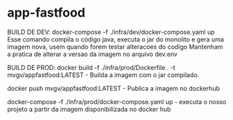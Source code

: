 # app-fastfood
BUILD DE DEV: 
docker-compose -f ./infra/dev/docker-compose.yaml up 
Esse comando compila o código java, executa o jar do monolito e gera uma imagem nova, usem quando forem testar alteracoes do codigo
Mantenham a pratica de alterar a versao da imagem no arquivo dev.env

BUILD DE PROD:
docker build -f ./infra/prod/Dockerfile . -t mvgv/appfastfood:LATEST - Builda a imagem com o jar compilado.

docker push  mvgv/appfastfood:LATEST - Publica a imagem no dockerhub

docker-compose -f ./infra/prod/docker-compose.yaml up - executa o nosso projeto a partir da imagem disponibilizada no docker hub

